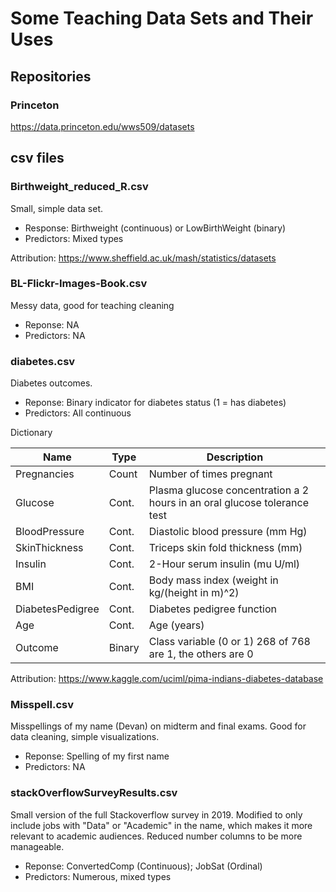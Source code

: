 # Some Teaching Data Sets and Their Uses

## Repositories

### Princeton

https://data.princeton.edu/wws509/datasets

## csv files

### Birthweight_reduced_R.csv

Small, simple data set.

- Response: Birthweight (continuous) or LowBirthWeight (binary)
- Predictors: Mixed types

Attribution: https://www.sheffield.ac.uk/mash/statistics/datasets


### BL-Flickr-Images-Book.csv

Messy data, good for teaching cleaning

- Reponse: NA
- Predictors: NA


### diabetes.csv

Diabetes outcomes.

- Reponse: Binary indicator for diabetes status (1 = has diabetes)
- Predictors: All continuous

Dictionary

| Name | Type | Description |
| --- | --- | --- |
| Pregnancies | Count | Number of times pregnant |
| Glucose | Cont. | Plasma glucose concentration a 2 hours in an oral glucose tolerance test |
| BloodPressure | Cont. | Diastolic blood pressure (mm Hg) |
| SkinThickness  | Cont. | Triceps skin fold thickness (mm) |
| Insulin | Cont. | 2-Hour serum insulin (mu U/ml) |
| BMI | Cont. | Body mass index (weight in kg/(height in m)^2) |
| DiabetesPedigree | Cont. | Diabetes pedigree function |
| Age | Cont. | Age (years) |
| Outcome | Binary | Class variable (0 or 1) 268 of 768 are 1, the others are 0 |

Attribution: https://www.kaggle.com/uciml/pima-indians-diabetes-database

### Misspell.csv

Misspellings of my name (Devan) on midterm and final exams. Good for data cleaning, simple visualizations.

- Reponse: Spelling of my first name
- Predictors: NA



### stackOverflowSurveyResults.csv

Small version of the full Stackoverflow survey in 2019. Modified to only include jobs with "Data" or "Academic" in the name, which makes it more relevant to academic audiences. Reduced number columns to be more manageable.

- Reponse: ConvertedComp (Continuous); JobSat (Ordinal)
- Predictors: Numerous, mixed types
